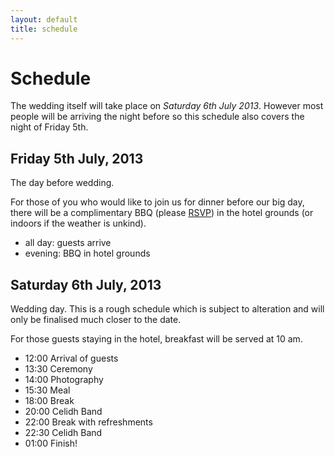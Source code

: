 ```yaml
---
layout: default
title: schedule
---
```


# Schedule

The wedding itself will take place on *Saturday 6th July 2013*. However most
people will be arriving the night before so this schedule also covers the night
of Friday 5th.


## Friday 5th July, 2013

The day before wedding.

For those of you who would like to join us for dinner before our big day, there will be a complimentary BBQ (please [RSVP](/rsvp)) in the hotel grounds (or indoors if the weather is unkind).

* all day: guests arrive
* evening: BBQ in hotel grounds

## Saturday 6th July, 2013

Wedding day. This is a rough schedule which is subject to alteration and will only be finalised much closer to the date.

For those guests staying in the hotel, breakfast will be served at 10 am.

* 12:00  Arrival of guests
* 13:30  Ceremony
* 14:00  Photography
* 15:30  Meal
* 18:00  Break
* 20:00  Celidh Band
* 22:00  Break with refreshments
* 22:30  Celidh Band 
* 01:00  Finish!
